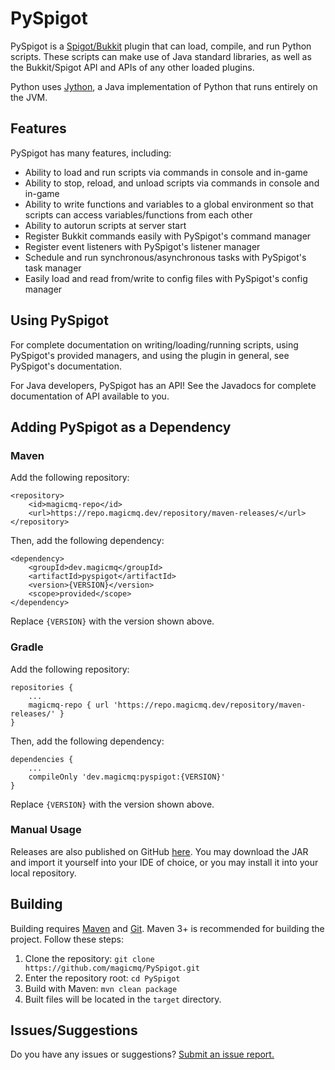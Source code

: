 # PySpigot
PySpigot is a [Spigot/Bukkit](https://www.spigotmc.org/) plugin that can load, compile, and run Python scripts. These scripts can make use of Java standard libraries, as well as the Bukkit/Spigot API and APIs of any other loaded plugins.

Python uses [Jython](https://www.jython.org/), a Java implementation of Python that runs entirely on the JVM.

## Features

PySpigot has many features, including:
* Ability to load and run scripts via commands in console and in-game
* Ability to stop, reload, and unload scripts via commands in console and in-game
* Ability to write functions and variables to a global environment so that scripts can access variables/functions from each other  
* Ability to autorun scripts at server start
* Register Bukkit commands easily with PySpigot's command manager
* Register event listeners with PySpigot's listener manager
* Schedule and run synchronous/asynchronous tasks with PySpigot's task manager
* Easily load and read from/write to config files with PySpigot's config manager

## Using PySpigot

For complete documentation on writing/loading/running scripts, using PySpigot's provided managers, and using the plugin in general, see PySpigot's documentation.

For Java developers, PySpigot has an API! See the Javadocs for complete documentation of API available to you.

## Adding PySpigot as a Dependency

### Maven

Add the following repository:
```
<repository>
    <id>magicmq-repo</id>
    <url>https://repo.magicmq.dev/repository/maven-releases/</url>
</repository>
```
Then, add the following dependency:
```
<dependency>
    <groupId>dev.magicmq</groupId>
    <artifactId>pyspigot</artifactId>
    <version>{VERSION}</version>
    <scope>provided</scope>
</dependency>
```
Replace `{VERSION}` with the version shown above.

### Gradle

Add the following repository:
```
repositories {
    ...
    magicmq-repo { url 'https://repo.magicmq.dev/repository/maven-releases/' }
}
```
Then, add the following dependency:
```
dependencies {
    ...
    compileOnly 'dev.magicmq:pyspigot:{VERSION}'
}
```
Replace `{VERSION}` with the version shown above.

### Manual Usage

Releases are also published on GitHub [here](https://github.com/magicmq/PySpigot/releases). You may download the JAR and import it yourself into your IDE of choice, or you may install it into your local repository.

## Building

Building requires [Maven](https://maven.apache.org/) and [Git](https://git-scm.com/). Maven 3+ is recommended for building the project. Follow these steps:

1. Clone the repository: `git clone https://github.com/magicmq/PySpigot.git`
2. Enter the repository root: `cd PySpigot`
3. Build with Maven: `mvn clean package`
4. Built files will be located in the `target` directory.

## Issues/Suggestions

Do you have any issues or suggestions? [Submit an issue report.](https://github.com/magicmq/PySpigot/issues/new)